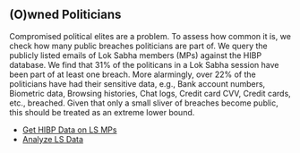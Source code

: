 ## (O)wned Politicians

Compromised political elites are a problem. To assess how common it is, we check how many public breaches politicians are part of. We query the publicly listed emails of Lok Sabha members (MPs) against the HIBP database. We find that 31\% of the politicans in a Lok Sabha session have been part of at least one breach. More alarmingly, over 22\% of the politicians have had their sensitive data, e.g., Bank account numbers, Biometric data, Browsing histories, Chat logs, Credit card CVV, Credit cards, etc., breached. Given that only a small sliver of breaches become public, this should be treated as an extreme lower bound.

* [Get HIBP Data on LS MPs](scripts/01_get_pwned_ls_pols.ipynb)
* [Analyze LS Data](scripts/02_analyze_ls_pwnage.ipynb)

